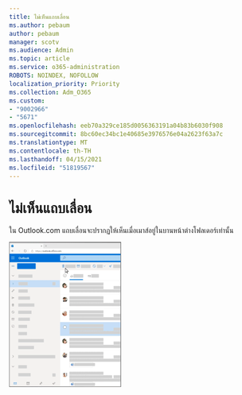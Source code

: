 ```yaml
---
title: ไม่เห็นแถบเลื่อน
ms.author: pebaum
author: pebaum
manager: scotv
ms.audience: Admin
ms.topic: article
ms.service: o365-administration
ROBOTS: NOINDEX, NOFOLLOW
localization_priority: Priority
ms.collection: Adm_O365
ms.custom:
- "9002966"
- "5671"
ms.openlocfilehash: eeb70a329ce185d0056363191a04b83b6030f908
ms.sourcegitcommit: 8bc60ec34bc1e40685e3976576e04a2623f63a7c
ms.translationtype: MT
ms.contentlocale: th-TH
ms.lasthandoff: 04/15/2021
ms.locfileid: "51819567"
---
```

# <a name="cannot-see-the-scroll-bar"></a>ไม่เห็นแถบเลื่อน

ใน Outlook.com แถบเลื่อนจะปรากฏให้เห็นเมื่อเมาส์อยู่ในบานหน้าต่างโฟลเดอร์เท่านั้น

![แถบเลื่อนกล่องจดหมายเข้าที่เลื่อนผ่านเมาส์](media/16353_mouse_over_inbox_scrollbar-225x292.gif)
